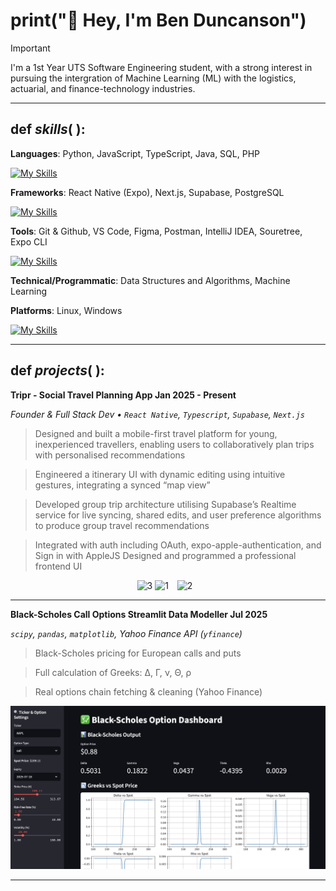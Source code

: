 # print("👋 Hey, I'm **Ben Duncanson**")

> [!Important]
> I'm a 1st Year UTS Software Engineering student, with a strong interest in pursuing the intergration of Machine Learning (ML) with the logistics, actuarial, and finance-technology industries.

---

## def ***skills***( ):

**Languages**: Python, JavaScript, TypeScript, Java, SQL, PHP 

[![My Skills](https://skillicons.dev/icons?i=python,js,ts,java,sqlite,php)](https://skillicons.dev)

**Frameworks**: React Native (Expo), Next.js, Supabase, PostgreSQL

[![My Skills](https://skillicons.dev/icons?i=react,nextjs,supabase,postgresql)](https://skillicons.dev)

**Tools**: Git & Github, VS Code, Figma, Postman, IntelliJ IDEA, Souretree, Expo CLI

[![My Skills](https://skillicons.dev/icons?i=git,github,vscode,figma,postman)](https://skillicons.dev)

**Technical/Programmatic**: Data Structures and Algorithms, Machine Learning

**Platforms**: Linux, Windows

[![My Skills](https://skillicons.dev/icons?i=linux,windows)](https://skillicons.dev)


---

## def ***projects***( ):

**Tripr - Social Travel Planning App							Jan 2025 - Present**

*Founder & Full Stack Dev • `React Native`, `Typescript`, `Supabase`, `Next.js`*

> Designed and built a mobile-first travel platform for young, inexperienced travellers, enabling users to collaboratively plan trips with personalised recommendations

> Engineered a itinerary UI with dynamic editing using intuitive gestures, integrating a synced “map view”

> Developed group trip architecture utilising Supabase’s Realtime service for live syncing, shared edits, and user preference algorithms to produce group travel recommendations

> Integrated with auth including OAuth, expo-apple-authentication, and Sign in with AppleJS
Designed and programmed a professional frontend UI

<p align="center">
  <img src="https://github.com/benkier0/tripr.au/blob/main/public_assets/Screenshot%202025-07-16%20at%208.00.14%E2%80%AFpm.png" alt="3" width="30%">
  <img src="https://github.com/benkier0/tripr.au/blob/main/public_assets/Screenshot%202025-07-16%20at%208.01.11%E2%80%AFpm.png" alt="1" width="30%" style="margin-right: 10px;">
  <img src="https://github.com/benkier0/tripr.au/blob/main/public_assets/Screenshot%202025-07-16%20at%208.00.47%E2%80%AFpm.png" alt="2" width="30%" style="margin-right: 10px;">
</p>


---

**Black-Scholes Call Options Streamlit Data Modeller							Jul 2025**

*`scipy`, `pandas`, `matplotlib`, Yahoo Finance API (`yfinance`)*

> Black-Scholes pricing for European calls and puts  

> Full calculation of Greeks: Δ, Γ, ν, Θ, ρ  

> Real options chain fetching & cleaning (Yahoo Finance)


![Demo](https://github.com/benkier0/black-scholes-option/blob/main/assets/ss.png)


---

